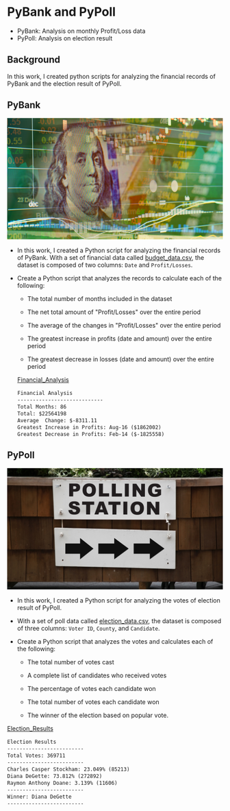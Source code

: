 # PyBank and PyPoll

* PyBank: Analysis on monthly Profit/Loss data
* PyPoll: Analysis on election result

## Background

In this work, I created python scripts for analyzing the financial records of PyBank and the election result of PyPoll.


## PyBank

![Revenue](Images/revenue-per-lead.png)

* In this work, I created a Python script for analyzing the financial records of PyBank. With a set of financial data called [budget_data.csv](PyBank/Resources/budget_data.csv), the dataset is composed of two columns: `Date` and `Profit/Losses`. 

* Create a Python script that analyzes the records to calculate each of the following:

  * The total number of months included in the dataset

  * The net total amount of "Profit/Losses" over the entire period

  * The average of the changes in "Profit/Losses" over the entire period

  * The greatest increase in profits (date and amount) over the entire period

  * The greatest decrease in losses (date and amount) over the entire period

  [Financial_Analysis](https://github.com/RGK73/python-challenge/tree/main/PyBank/analysis/budget_data.txt)

  ```text
  Financial Analysis
  ----------------------------
  Total Months: 86
  Total: $22564198
  Average  Change: $-8311.11
  Greatest Increase in Profits: Aug-16 ($1862002)
  Greatest Decrease in Profits: Feb-14 ($-1825558)
  ```


## PyPoll

![Vote_Counting](Images/Vote_counting.png)

* In this work, I created a Python script for analyzing the votes of election result of PyPoll.

* With a set of poll data called [election_data.csv](PyPoll/Resources/election_data.csv), the dataset is composed of three columns: `Voter ID`, `County`, and `Candidate`. 

* Create a Python script that analyzes the votes and calculates each of the following:

  * The total number of votes cast

  * A complete list of candidates who received votes

  * The percentage of votes each candidate won

  * The total number of votes each candidate won

  * The winner of the election based on popular vote.

 [Election_Results](https://github.com/RGK73/python-challenge/blob/main/PyPoll/analysis/election_analysis.txt)

  ```text
  Election Results
-------------------------
Total Votes: 369711
-------------------------
Charles Casper Stockham: 23.049% (85213)
Diana DeGette: 73.812% (272892)
Raymon Anthony Doane: 3.139% (11606)
-------------------------
Winner: Diana DeGette
-------------------------
```
